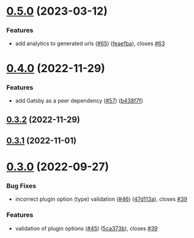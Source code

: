 # [0.5.0](https://github.com/cloudinary-devs/gatsby-source-cloudinary/compare/v0.4.0...v0.5.0) (2023-03-12)


### Features

* add analytics to generated urls ([#65](https://github.com/cloudinary-devs/gatsby-source-cloudinary/issues/65)) ([feaefba](https://github.com/cloudinary-devs/gatsby-source-cloudinary/commit/feaefbaeb75fe71dd351778a7619d099aa977757)), closes [#63](https://github.com/cloudinary-devs/gatsby-source-cloudinary/issues/63)

# [0.4.0](https://github.com/cloudinary-devs/gatsby-source-cloudinary/compare/v0.3.2...v0.4.0) (2022-11-29)


### Features

* add Gatsby as a peer dependency ([#57](https://github.com/cloudinary-devs/gatsby-source-cloudinary/issues/57)) ([b438f7f](https://github.com/cloudinary-devs/gatsby-source-cloudinary/commit/b438f7f308ea90f859a671522d5c0d763d2a0efb))

## [0.3.2](https://github.com/cloudinary-devs/gatsby-source-cloudinary/compare/v0.3.1...v0.3.2) (2022-11-29)

## [0.3.1](https://github.com/cloudinary-devs/gatsby-source-cloudinary/compare/v0.3.0...v0.3.1) (2022-11-01)

# [0.3.0](https://github.com/cloudinary-devs/gatsby-source-cloudinary/compare/v0.2.0...v0.3.0) (2022-09-27)


### Bug Fixes

* incorrect plugin option (type) validation ([#46](https://github.com/cloudinary-devs/gatsby-source-cloudinary/issues/46)) ([47d113a](https://github.com/cloudinary-devs/gatsby-source-cloudinary/commit/47d113a3e09e8e61019b67bbae6d8983ca4b6e3e)), closes [#39](https://github.com/cloudinary-devs/gatsby-source-cloudinary/issues/39)


### Features

* validation of plugin options ([#45](https://github.com/cloudinary-devs/gatsby-source-cloudinary/issues/45)) ([5ca373b](https://github.com/cloudinary-devs/gatsby-source-cloudinary/commit/5ca373b0964d917d68826427231090e5ad788fe6)), closes [#39](https://github.com/cloudinary-devs/gatsby-source-cloudinary/issues/39)

